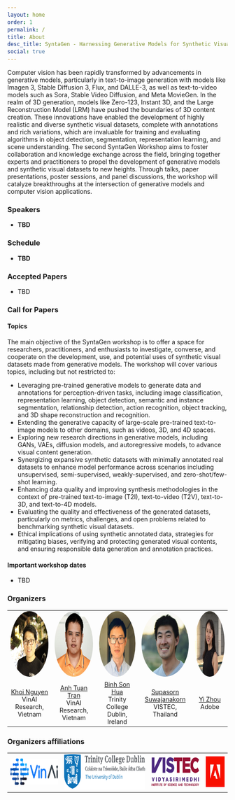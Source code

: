 ```yaml
---
layout: home
order: 1
permalink: /
title: About
desc_title: SyntaGen - Harnessing Generative Models for Synthetic Visual Datasets
social: true
---
```

Computer vision has been rapidly transformed by advancements in generative models, particularly in text-to-image generation with models like Imagen 3, Stable Diffusion 3, Flux, and DALLE-3, as well as text-to-video models such as Sora, Stable Video Diffusion, and Meta MovieGen. In the realm of 3D generation, models like Zero-123, Instant 3D, and the Large Reconstruction Model (LRM) have pushed the boundaries of 3D content creation. These innovations have enabled the development of highly realistic and diverse synthetic visual datasets, complete with annotations and rich variations, which are invaluable for training and evaluating algorithms in object detection, segmentation, representation learning, and scene understanding. The second SyntaGen Workshop aims to foster collaboration and knowledge exchange across the field, bringing together experts and practitioners to propel the development of generative models and synthetic visual datasets to new heights. Through talks, paper presentations, poster sessions, and panel discussions, the workshop will catalyze breakthroughs at the intersection of generative models and computer vision applications.

<div class="content">
  <!-- <p>The field of computer vision has undergone a significant transformation in recent years with the advancement of generative models...</p> -->
  
  <!-- <div class="cta">
      <span class="gift-icon" id="gift-icon">
          <i class="fa fa-gift" aria-hidden="true"></i>
          Attend the SyntaGen Workshop and get our exclusive gifts!
          <i class="fa fa-gift" aria-hidden="true"></i>
      </span>
      <div class="dropdown-content" id="dropdown-content">
          <div class="gift-images">
              <img src="assets/img2/totebag2.png" alt="Gift Tote Bag" class="gift-image">
              <img src="assets/img2/Cap2.png" alt="Gift Cap" class="gift-image">
          </div>
      </div>
  </div> -->

</div>

### **Speakers**

* **TBD**

<!-- <table style="width:100%">
  <tr>
    <td style="text-align:center border-radius:50%">
      <a href="https://www.cs.toronto.edu/~fleet/"><img src="assets/img2/david.jpg" style="border-radius:50%;" height="150" width="150"></a>
    </td>
    <td style="text-align:center">
      <a href="https://web.mit.edu/phillipi/"><img src="assets/img2/philip_isola.jpg" style="border-radius:50%;" height="150" width="150"></a>
    </td>
    <td style="text-align:center">
      <a href="https://jbhuang0604.github.io/"><img src="assets/img2/jinbin2.jpg" height="150" width="150" style="border-radius:50%;"></a>
    </td>
    <td style="text-align:center">
      <a href="https://www.weizmann.ac.il/math/dekel/"><img src="assets/img2/TaliDekel_w4.jpg" height="150" width="150" style="border-radius:50%;"></a>
    </td>
    <td style="text-align:center">
      <a href="https://research.adobe.com/person/nathan-carr/"><img src="assets/img2/nathan.png" height="150" width="150" style="border-radius:50%;"></a>
    </td>
  </tr>
  <tr>
    <td style="text-align:center"><a href="https://www.cs.toronto.edu/~fleet/">David J Fleet</a><br>Professor<br>University of Toronto, Google DeepMind</td>
    <td style="text-align:center"><a href="https://web.mit.edu/phillipi/">Phillip Isola</a><br>Associate Professor<br>MIT</td>
    <td style="text-align:center"><a href="https://jbhuang0604.github.io/">Jia-Bin Huang</a><br>Associate Professor<br>University of Maryland College Park</td>
    <td style="text-align:center"><a href="https://www.weizmann.ac.il/math/dekel/">Tali Dekel</a><br>Assistant Professor<br>Weizmann Institute of Science</td>
    <td style="text-align:center"><a href="https://research.adobe.com/person/nathan-carr/">Nathan Carr</a><br>Adobe Fellow<br>Adobe Research</td>
  </tr>
</table> -->

### **Schedule**

* **TBD**

<!-- | **Time**  | **Event**                                                | **Duration** | **Speaker** |
|-------|------------------------------------------------------|----------|---------|
| 8:25  | Introduction (Gift giveaway)                         | 5 mins   | TBD     |
| 8:30  | Competition session & Winners talks & Oral presentation | 30 mins  | TBD     |
| 9:00  | Invited talk 1                                        | 25 mins  | TBD     |
| 9:25  | Invited talk 2                                        | 25 mins  | TBD     |
| 9:50  | Break (Gift giveaway)                                | 10 mins  | TBD     |
| 10:00 | Invited talk 3                                        | 25 mins  | TBD     |
| 10:25 | Invited talk 4                                        | 25 mins  | TBD     |
| 10:50 | Invited talk 5                                        | 25 mins  | TBD     |
| 11:15 | Panel discussion                                      | 25 mins  | TBD     |
| 11:40 | Poster Session                                        | 40 mins  |      | -->
<!-- <table>
  <thead>
    <tr>
      <th style="text-align:left;">Time</th>
      <th>Event</th>
      <th style="text-align:left;">Duration</th>
      <th style="text-align:left;">Speaker</th>
    </tr>
  </thead>
  <tbody>
    <tr>
      <td style="text-align:left;">8:25</td>
      <td>Introduction</td>
      <td style="text-align:left;">5 mins</td>
      <td style="text-align:left;"></td>
    </tr>
    <tr>
      <td style="text-align:left;">8:30</td>
      <td>Competition session & Winners talks & Oral presentation</td>
      <td style="text-align:left;">30 mins</td>
      <td style="text-align:left;"></td>
    </tr>
    <tr>
      <td style="text-align:left;">9:00</td>
      <td>Invited talk 1: Promising Generative Data Augmentation</td>
      <td style="text-align:left;">25 mins</td>
      <td style="text-align:left;"><b>David Fleet</b></td>
    </tr>
    <tr>
      <td style="text-align:left;">9:25</td>
      <td>Invited talk 2: Re-inventing the Factory - the new AI Software Lifecycle</td>
      <td style="text-align:left;">25 mins</td>
      <td style="text-align:left;"><b>Nathan Carr</b></td>
    </tr>
    <tr>
      <td style="text-align:left;">9:50</td>
      <td>Break</td>
      <td style="text-align:left;">10 mins</td>
      <td style="text-align:left;"></td>
    </tr>
    <tr>
      <td style="text-align:left;">10:00</td>
      <td>Invited talk 3: Poor Man’s Guide for Aligned Text-to-Image Synthesis</td>
      <td style="text-align:left;">25 mins</td>
      <td style="text-align:left;"><b>Jia-Bin Huang</b></td>
    </tr>
    <tr>
      <td style="text-align:left;">10:25</td>
      <td>Invited talk 4: N=0: Learning Vision with Zero Visual Data</td>
      <td style="text-align:left;">25 mins</td>
      <td style="text-align:left;"><b>Phillip Isola</b></td>
    </tr>
    <tr>
      <td style="text-align:left;">10:50</td>
      <td>Invited talk 5: The Future of Video Generation: Beyond Data and Scale</td>
      <td style="text-align:left;">25 mins</td>
      <td style="text-align:left;"><b>Tali Dekel</b></td>
    </tr>
    <tr>
      <td style="text-align:left;">11:15</td>
      <td>Panel discussion: Tali Dekel, Phillip Isola, Nathan Carr</td>
      <td style="text-align:left;">25 mins</td>
      <td style="text-align:left;">TBD</td>
    </tr>
    <tr>
      <td style="text-align:left;">11:40</td>
      <td>Poster Session</td>
      <td style="text-align:left;">50 mins</td>
      <td style="text-align:left;"></td>
    </tr>
  </tbody>
</table> -->

### **Accepted Papers**
* TBD 

### **Call for Papers**

#### **Topics**
The main objective of the SyntaGen workshop is to offer a space for researchers, practitioners, and enthusiasts to investigate, converse, and cooperate on the development, use, and potential uses of synthetic visual datasets made from generative models. The workshop will cover various topics, including but not restricted to:
* Leveraging pre-trained generative models to generate data and annotations for perception-driven tasks, including image classification, representation learning, object detection, semantic and instance segmentation, relationship detection, action recognition, object tracking, and 3D shape reconstruction and recognition.
* Extending the generative capacity of large-scale pre-trained text-to-image models to other domains, such as videos, 3D, and 4D spaces.
* Exploring new research directions in generative models, including GANs, VAEs, diffusion models, and autoregressive models, to advance visual content generation.
* Synergizing expansive synthetic datasets with minimally annotated real datasets to enhance model performance across scenarios including unsupervised, semi-supervised, weakly-supervised, and zero-shot/few-shot learning.
* Enhancing data quality and improving synthesis methodologies in the context of pre-trained text-to-image (T2I), text-to-video (T2V), text-to-3D, and text-to-4D models.
* Evaluating the quality and effectiveness of the generated datasets, particularly on metrics, challenges, and open problems related to benchmarking synthetic visual datasets.
* Ethical implications of using synthetic annotated data, strategies for mitigating biases, verifying and protecting generated visual contents, and ensuring responsible data generation and annotation practices.


#### **Important workshop dates**

* TBD

<!-- * Submission deadline: **March 22nd, 11:59 PM Pacific Time**
* Notification of acceptance: **April 7th, 11:59 PM Pacific Time**
* Camera Ready submission deadline: **April 14th, 11:59 PM Pacific Time**
* Workshop date: **June 17th, 2024 (Morning)** -->


### **Organizers**

<table style="width:100%">
  <tr>
    <td style="text-align:center border-radius:50%">
      <a href="https://khoinguyen.org"><img src="assets/img2/org-khoinguyen.jpg" style="border-radius:50%;" height="150" width="150"></a>
    </td>
    <td style="text-align:center">
      <a href="https://scholar.google.com/citations?user=FYZ5ODQAAAAJ&hl=en"><img src="assets/img/org-anh-tran-square.jpg" style="border-radius:50%;" height="150" width="150"></a>
    </td>
    <td style="text-align:center">
      <a href="https://sonhua.github.io/"><img src="assets/img2/org-sonhua.jpg" height="150" width="150" style="border-radius:50%;"></a>
    </td>
    <td style="text-align:center">
      <a href="https://www.supasorn.com/"><img src="assets/img2/org-supasorn.jpg" height="150" width="150" style="border-radius:50%;"></a>
    </td>
    <td style="text-align:center">
      <a href="https://zhouyisjtu.github.io/"><img src="assets/img2/org-yizhou.png" height="150" width="150" style="border-radius:50%;"></a>
    </td>
  </tr>
  <tr>
    <td style="text-align:center"><a href="https://khoinguyen.org">Khoi Nguyen</a> <br>VinAI Research, Vietnam</td>
    <td style="text-align:center"><a href="https://scholar.google.com/citations?user=FYZ5ODQAAAAJ&hl=en">Anh Tuan Tran</a> <br>VinAI Research, Vietnam</td>
    <td style="text-align:center"><a href="https://sonhua.github.io/">Binh Son Hua</a><br>Trinity College Dublin, Ireland</td>
    <td style="text-align:center"><a href="https://www.supasorn.com/">Supasorn Suwajanakorn</a> <br>VISTEC, Thailand</td>
    <td style="text-align:center"><a href="https://zhouyisjtu.github.io/">Yi Zhou</a><br>Adobe</td>
  </tr>
</table>


<!-- ### **Volunteers** -->

<!-- <table style="width:100%">
  <tr>
    <td style="text-align:center">
      <a href="https://truongvu2000nd.github.io/"><img src="assets/img2/truong.jpg" height="150" width="150" style="border-radius:50%;"></a>
    </td>
    <td style="text-align:center">
      <a href="https://quang-ngh.github.io/"><img src="assets/img2/quang.jpg" height="150" width="150" style="border-radius:50%;"></a>
    </td>
  </tr>
  <tr>
    <td style="text-align:center"><a href="https://truongvu2000nd.github.io/">Truong Vu</a><br>Research Resident<br>VinAI Research, Vietnam</td>
    <td style="text-align:center"><a href="https://quang-ngh.github.io/">Quang Nguyen</a><br>Research Resident<br>VinAI Research, Vietnam</td>
  </tr>
</table> -->


### **Organizers affiliations**

<!-- <td style="text-align:center"><a href="https://vinuni.edu.vn/college-of-engineering-computer-science/"><img src="assets/img/inst-vinuni-cecs.png" height="75"></a></td>

<td style="text-align:center"><a href="https://www.cs.umd.edu/"><img src="assets/img/inst-umd-cs.png" height="75"></a></td>
<br>

<td style="text-align:center"><a href="https://www.vinai.io/"><img src="assets/img/inst-vinai.png" height="75"></a></td>
<br>


<td style="text-align:center"><a href="https://www.clemson.edu/index.html"><img src="assets/img/inst-clemson.png" height="75"></a></td>
<br>

<td style="text-align:center"><a href="https://www.deakin.edu.au/"><img src="assets/img/inst-deakin.png" height="75"></a></td>
<br>

<td style="text-align:center"><a href="https://tech.cornell.edu/"><img src="assets/img/inst-cornell-tech.png" height="75"></a></td>
<br>

<td style="text-align:center"><a href="https://www.nyu.edu/"><img src="assets/img/New_York_University-Logo.png" height="75"></a></td> -->

<table style="width:100%; align: left; border: none; spacing: none">
  <tr style="border: none; spacing: none"> 
    <td style="text-align:center; border: none; spacing: none"><a href="https://www.vinai.io/"><img src="assets/img/inst-vinai.png" height="60"></a></td>  
    <td style="text-align:center; border: none; spacing: none"><a href="https://www.tcd.ie/"><img src="assets/img2/aff-tcd.png" height="80"></a></td>
    <td style="text-align:center; border: none; spacing: none"><a href="https://www.vistec.ac.th/"><img src="assets/img2/aff-vistec.jpeg" height="70"></a></td>
    <td style="text-align:center; border: none; spacing: none"><a href="https://research.adobe.com/"><img src="assets/img2/aff-adobe.jpg" height="70"></a></td>
  </tr>
</table> 